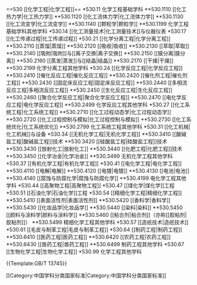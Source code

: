 ==530 [[化学工程|化学工程]]==
*530.11 化学工程基础学科
**530.1110 [[化工热力学|化工热力学]]
**530.1120 [[化工流体力学|化工流体力学]]
**530.1130 [[化工流变学|化工流变学]]
**530.1140 [[颗粒学|颗粒学]]
**530.1199 化学工程基础学科其他学科
*530.14 [[化工测量技术|化工测量技术]]与仪器仪表
*530.17 [[化工传递过程|化工传递过程]]
*530.21 [[化学分离工程|化学分离工程]]
**530.2110 [[蒸馏|蒸馏]]
**530.2120 [[吸收|吸收]]
**530.2130 [[萃取|萃取]]
**530.2140 [[吸附|吸附]]与[[离子交换|离子交换]]
**530.2150 [[膜分离|膜分离]]
**530.2160 [[蒸发|蒸发]]与[[结晶|结晶]]
**530.2170 [[干燥|干燥]]
**530.2199 化学分离工程其他学科
*530.24 [[化学反应工程|化学反应工程]]
**530.2410 [[催化反应工程|催化反应工程]]
**530.2420 [[催化剂工程|催化剂工程]]
**530.2430 [[固定床反应工程|固定床反应工程]]
**530.2440 [[多相流反应工程|多相流反应工程]]
**530.2450 [[生化反应工程|生化反应工程]]
**530.2460 [[聚合化学反应工程|聚合化学反应工程]]
**530.2470 [[电化学反应工程|电化学反应工程]]
**530.2499 化学反应工程其他学科
*530.27 [[化工系统工程|化工系统工程]]
**530.2710 [[化工过程动态学|化工过程动态学]]
**530.2720 [[化工过程控制与模拟|化工过程控制与模拟]]
**530.2730 [[化工系统优化|化工系统优化]]
**530.2799 化工系统工程其他学科
*530.31 [[化工机械|化工机械]]与设备
*530.34 [[无机化学工程|无机化学工程]]
**530.3410 [[酸碱盐工程|酸碱盐工程]]技术
**530.3420 [[硅酸盐工程|硅酸盐工程]]技术
**530.3430 [[放射化工|放射化工]]
**530.3440 [[化肥工程|化肥工程]]技术
**530.3450 [[化学冶金|化学冶金]]
**530.3499 无机化学工程其他学科
*530.37 [[有机化学工程|有机化学工程]]
*530.41 [[电化学工程|电化学工程]]
**530.4110 [[电解|电解]]
**530.4120 [[电镀|电镀]]
**530.4130 [[电池|电池]]
**530.4140 [[腐蚀与防腐化学|腐蚀与防腐化学]]
**530.4199 电化学工程其他学科
*530.44 [[高聚物工程|高聚物工程]]
*530.47 [[煤化学|煤化学]]工程
*530.51 [[石油化学|石油化学]]工程
*530.54 [[精细化学工程|精细化学工程]]
**530.5410 [[表面活性剂|表面活性剂]]
**530.5420 [[香料学|香料学]]
**530.5430 [[化妆品学|化妆品学]]
**530.5440 [[染料|染料]]
**530.5450 [[颜料与涂料学|颜料与涂料学]]
**530.5460 [[粘合剂|粘合剂]]（亦称[[胶粘剂|胶粘剂]]）
**530.5499 精细化学工程其他学科
*530.57 [[造纸技术|造纸技术]]
*530.61 [[毛皮与制革工程|毛皮与制革工程]]
*530.64 [[制药工程|制药工程]]
**530.6410 [[医药工程|医药工程]]
**530.6420 [[农药工程|农药工程]]
**530.6430 [[兽药工程|兽药工程]]
**530.6499 制药工程其他学科
*530.67 [[生物化学工程|生物化学工程]]
*530.99 化学工程其他学科

{{Template:GB/T 13745}}

[[Category:中国学科分类国家标准|Category:中国学科分类国家标准]]